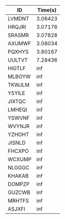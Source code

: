 |ID|Time(s)|
|-|-|
|LVMDNT|3.06423|
|HRQJRI|3.07176|
|SRASMR|3.07828|
|AXUMWF|3.08034|
|PQXHYS|3.80167|
|UULTVT|7.28436|
|HIGTLF|inf|
|MLBOYW|inf|
|TKWJLM|inf|
|YSYILE|inf|
|JIXTQC|inf|
|LMHEQI|inf|
|YSWVNF|inf|
|WVYNJR|inf|
|YZHOHT|inf|
|JISNLD|inf|
|FHCXPO|inf|
|WCXUMP|inf|
|NLGGGC|inf|
|KHAKAB|inf|
|DOMPZP|inf|
|GUZCWB|inf|
|MRHTFS|inf|
|ASJXFI|inf|

